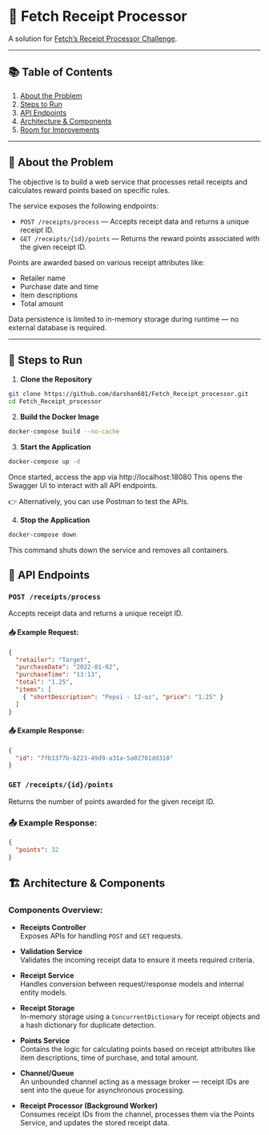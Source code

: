 # 📄 Fetch Receipt Processor

A solution for [Fetch’s Receipt Processor Challenge](https://github.com/fetch-rewards/receipt-processor-challenge/tree/main).

---

## 📚 Table of Contents

1. [About the Problem](#about-the-problem)  
2. [Steps to Run](#steps-to-run)  
3. [API Endpoints](#api-endpoints)  
4. [Architecture & Components](#architecture--components)  
5. [Room for Improvements](#room-for-improvements)  

---

## 🧩 About the Problem

The objective is to build a web service that processes retail receipts and calculates reward points based on specific rules.

The service exposes the following endpoints:

- `POST /receipts/process` — Accepts receipt data and returns a unique receipt ID.
- `GET /receipts/{id}/points` — Returns the reward points associated with the given receipt ID.

Points are awarded based on various receipt attributes like:

- Retailer name  
- Purchase date and time  
- Item descriptions  
- Total amount  

Data persistence is limited to in-memory storage during runtime — no external database is required.

---

## 🚀 Steps to Run

1. **Clone the Repository**

```bash
git clone https://github.com/darshan601/Fetch_Receipt_processor.git
cd Fetch_Receipt_processor
```

2. **Build the Docker Image**

```bash
docker-compose build --no-cache
```
3. **Start the Application**

```bash
docker-compose up -d
```

Once started, access the app via http://localhost:18080
This opens the Swagger UI to interact with all API endpoints.

👉 Alternatively, you can use Postman to test the APIs.

4. **Stop the Application**

```bash
docker-compose down
```

This command shuts down the service and removes all containers.


## 🔌 API Endpoints

### `POST /receipts/process`  
Accepts receipt data and returns a unique receipt ID.

#### 📥 Example Request:
```json
{
  "retailer": "Target",
  "purchaseDate": "2022-01-02",
  "purchaseTime": "13:13",
  "total": "1.25",
  "items": [
    { "shortDescription": "Pepsi - 12-oz", "price": "1.25" }
  ]
}
```

#### 📤 Example Response:
```json
{
  "id": "7fb1377b-b223-49d9-a31a-5a02701dd310"
}
```

### `GET /receipts/{id}/points`
Returns the number of points awarded for the given receipt ID.

### 📤 Example Response:
```json
{
  "points": 32
}
```

## 🏗 Architecture & Components

### Components Overview:

- **Receipts Controller**  
  Exposes APIs for handling `POST` and `GET` requests.

- **Validation Service**  
  Validates the incoming receipt data to ensure it meets required criteria.

- **Receipt Service**  
  Handles conversion between request/response models and internal entity models.

- **Receipt Storage**  
  In-memory storage using a `ConcurrentDictionary` for receipt objects and a hash dictionary for duplicate detection.

- **Points Service**  
  Contains the logic for calculating points based on receipt attributes like item descriptions, time of purchase, and total amount.

- **Channel/Queue**  
  An unbounded channel acting as a message broker — receipt IDs are sent into the queue for asynchronous processing.

- **Receipt Processor (Background Worker)**  
  Consumes receipt IDs from the channel, processes them via the Points Service, and updates the stored receipt data.

